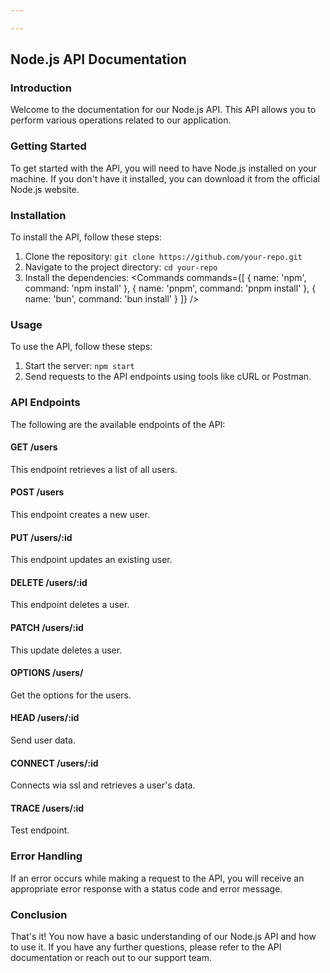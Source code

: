 ```yaml
---

---
```


<script>
  import { Commands } from "$lib/components";
</script>

## Node.js API Documentation

### Introduction
Welcome to the documentation for our Node.js API. This API allows you to perform various operations related to our application.

### Getting Started
To get started with the API, you will need to have Node.js installed on your machine. If you don't have it installed, you can download it from the official Node.js website.

### Installation
To install the API, follow these steps:
1. Clone the repository: `git clone https://github.com/your-repo.git`
2. Navigate to the project directory: `cd your-repo`
3. Install the dependencies:
<Commands
  commands={[
    {
      name: 'npm',
      command: 'npm install'
    },
    {
      name: 'pnpm',
      command: 'pnpm install'
    },
    {
      name: 'bun',
      command: 'bun install'
    }
  ]}
/>

### Usage
To use the API, follow these steps:
1. Start the server: `npm start`
2. Send requests to the API endpoints using tools like cURL or Postman.

### API Endpoints
The following are the available endpoints of the API:

#### GET /users
This endpoint retrieves a list of all users.

#### POST /users
This endpoint creates a new user.

#### PUT /users/:id
This endpoint updates an existing user.

#### DELETE /users/:id
This endpoint deletes a user.

#### PATCH /users/:id
This update deletes a user.

#### OPTIONS /users/
Get the options for the users.

#### HEAD /users/:id
Send user data.

#### CONNECT /users/:id
Connects wia ssl and retrieves a user's data.

#### TRACE /users/:id
Test endpoint.

### Error Handling
If an error occurs while making a request to the API, you will receive an appropriate error response with a status code and error message.

### Conclusion
That's it! You now have a basic understanding of our Node.js API and how to use it. If you have any further questions, please refer to the API documentation or reach out to our support team.
